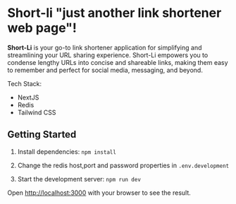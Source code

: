 # Short-li "just another link shortener web page"!

**Short-Li** is your go-to link shortener application for simplifying and streamlining your URL sharing experience. Short-Li empowers you to condense lengthy URLs into concise and shareable links, making them easy to remember and perfect for social media, messaging, and beyond.

Tech Stack:
 - NextJS
 - Redis
 - Tailwind CSS


## Getting Started

1. Install dependencies: ``npm install``

2. Change the redis host,port and password properties in ``.env.development``

3. Start the development server: ``npm run dev``


Open [http://localhost:3000](http://localhost:3000) with your browser to see the result.

